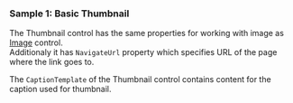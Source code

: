 ### Sample 1: Basic Thumbnail

The Thumbnail control has the same properties for working with image as [Image](../docs/controls/bootstrap/Image/{branch})  control.  
Additionaly it has `NavigateUrl` property which specifies URL of the page where the link goes to.

The `CaptionTemplate` of the Thumbnail control contains content for the caption used for thumbnail.
